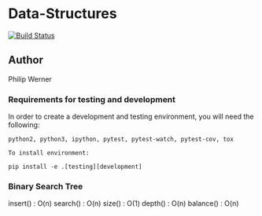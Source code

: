 # Data-Structures
[![Build Status](https://travis-ci.org/philipwerner/data_structures2.svg?branch=bst)](https://travis-ci.org/philipwerner/data_structures2)


## Author

Philip Werner 

### Requirements for testing and development

In order to create a development and testing environment, you will need the following:

```
python2, python3, ipython, pytest, pytest-watch, pytest-cov, tox
```

```
To install environment:

pip install -e .[testing][development]
```


### Binary Search Tree

insert() : O(n)
search() : O(n)
size() : O(1)
depth() : O(n)
balance() : O(n)